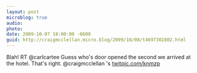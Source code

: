 ```yaml
---
layout: post
microblog: true
audio: 
photo: 
date: 2009-10-07 18:00:00 -0600
guid: http://craigmcclellan.micro.blog/2009/10/08/t4697302802.html
---
```

Blah! RT @carlcartee Guess who's door opened the second we arrived at the hotel. That's right. @craigmcclellan 's
 [twitpic.com/knmzp](http://twitpic.com/knmzp)
